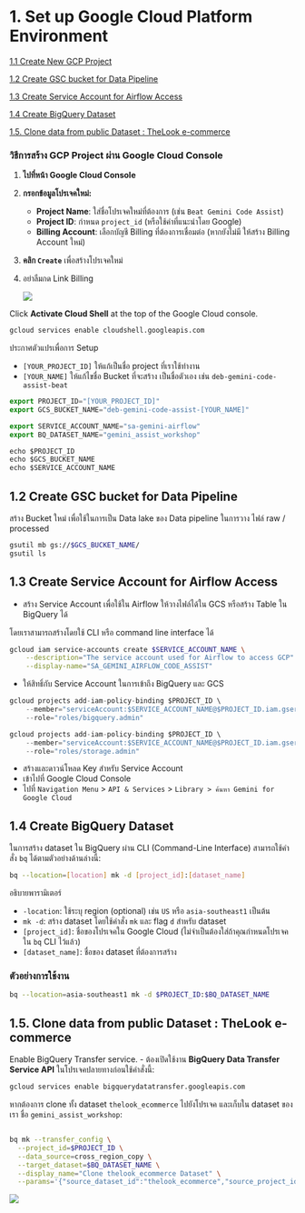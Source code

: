 # 1. Set up Google Cloud Platform Environment

[1.1 Create New GCP Project]()  

[1.2 Create GSC bucket for Data Pipeline]()

[1.3 Create Service Account for Airflow Access]() 

[1.4 Create BigQuery Dataset]() 

[1.5. Clone data from public Dataset : TheLook e-commerce]()


### วิธีการสร้าง GCP Project ผ่าน Google Cloud Console

1. **ไปที่หน้า Google Cloud Console**
2. **กรอกข้อมูลโปรเจคใหม่:**
    - **Project Name**: ใส่ชื่อโปรเจคใหม่ที่ต้องการ (เช่น `Beat Gemini Code Assist`)
    - **Project ID**: กำหนด `project_id` (หรือใช้ค่าที่แนะนำโดย Google)
    - **Billing Account**: เลือกบัญชี Billing ที่ต้องการเชื่อมต่อ (หากยังไม่มี ให้สร้าง Billing Account ใหม่)
3. **คลิก `Create`** เพื่อสร้างโปรเจคใหม่
4. อย่าลืมกด Link Billing 
    
    ![](../assets/link_billing_to_project.png)


Click **Activate Cloud Shell** at the top of the Google Cloud console.

```bash
gcloud services enable cloudshell.googleapis.com
```

ประกาศตัวแปรเพื่อการ Setup 

- `[YOUR_PROJECT_ID]` ให้แก้เป็นชื่อ project ที่เราใช้ทำงาน
- `[YOUR_NAME]` ให้แก้ไขชื่อ Bucket ที่จะสร้าง เป็นชื่อตัวเอง เช่น `deb-gemini-code-assist-beat`

```jsx
export PROJECT_ID="[YOUR_PROJECT_ID]"
export GCS_BUCKET_NAME="deb-gemini-code-assist-[YOUR_NAME]"
```

```jsx
export SERVICE_ACCOUNT_NAME="sa-gemini-airflow"
export BQ_DATASET_NAME="gemini_assist_workshop" 

echo $PROJECT_ID
echo $GCS_BUCKET_NAME
echo $SERVICE_ACCOUNT_NAME
```

## 1.2 Create GSC bucket for Data Pipeline

 สร้าง Bucket ใหม่ เพื่อใช้ในการเป็น Data lake ของ Data pipeline ในการวาง ไฟล์ raw / processed

```bash
gsutil mb gs://$GCS_BUCKET_NAME/
gsutil ls
```

## 1.3 Create Service Account for Airflow Access

- สร้าง Service Account เพื่อใช้ใน Airflow ให้วางไฟล์ได้ใน GCS หรือสร้าง Table ใน BigQuery ได้

โดยเราสามารถสร้างโดยใช้ CLI หรือ command line interface ได้

```bash
gcloud iam service-accounts create $SERVICE_ACCOUNT_NAME \
    --description="The service account used for Airflow to access GCP" \
    --display-name="SA_GEMINI_AIRFLOW_CODE_ASSIST"
```

- ให้สิทธิ์กับ Service Account ในการเข้าถึง BigQuery และ GCS

```jsx
gcloud projects add-iam-policy-binding $PROJECT_ID \
    --member="serviceAccount:$SERVICE_ACCOUNT_NAME@$PROJECT_ID.iam.gserviceaccount.com" \
    --role="roles/bigquery.admin"

gcloud projects add-iam-policy-binding $PROJECT_ID \
    --member="serviceAccount:$SERVICE_ACCOUNT_NAME@$PROJECT_ID.iam.gserviceaccount.com" \
    --role="roles/storage.admin"
```

- สร้างและดาวน์โหลด Key สำหรับ Service Account
- เข้าไปที่ Google Cloud Console
- ไปที่ `Navigation Menu` > `API & Services` > `Library > ค้นหา Gemini for Google Cloud`

## 1.4 Create BigQuery Dataset

ในการสร้าง dataset ใน BigQuery ผ่าน CLI (Command-Line Interface) สามารถใช้คำสั่ง `bq` ได้ตามตัวอย่างด้านล่างนี้:

```bash
bq --location=[location] mk -d [project_id]:[dataset_name]
```

อธิบายพารามิเตอร์

- `-location`: ใช้ระบุ region (optional) เช่น `US` หรือ `asia-southeast1` เป็นต้น
- `mk -d`: สร้าง dataset โดยใช้คำสั่ง `mk` และ flag `d` สำหรับ dataset
- `[project_id]`: ชื่อของโปรเจคใน Google Cloud (ไม่จำเป็นต้องใส่ถ้าคุณกำหนดโปรเจคใน `bq` CLI ไว้แล้ว)
- `[dataset_name]`: ชื่อของ dataset ที่ต้องการสร้าง

### ตัวอย่างการใช้งาน

```bash
bq --location=asia-southeast1 mk -d $PROJECT_ID:$BQ_DATASET_NAME
```

## 1.5. Clone data from public Dataset : TheLook e-commerce

Enable BigQuery Transfer service. -  ต้องเปิดใช้งาน **BigQuery Data Transfer Service API** ในโปรเจคปลายทางก่อนใช้คำสั่งนี้:

```bash
gcloud services enable bigquerydatatransfer.googleapis.com 
```

หากต้องการ clone ทั้ง dataset `thelook_ecommerce` ไปยังโปรเจค  และเก็บใน dataset ของเรา ชื่อ `gemini_assist_workshop`:

```bash

bq mk --transfer_config \
  --project_id=$PROJECT_ID \
  --data_source=cross_region_copy \
  --target_dataset=$BQ_DATASET_NAME \
  --display_name="Clone thelook_ecommerce Dataset" \
  --params='{"source_dataset_id":"thelook_ecommerce","source_project_id":"bigquery-public-data"}'

```

![](../assets/enable_bq_transfer_api.png)